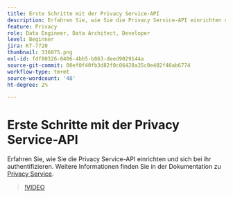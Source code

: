 ```yaml
---
title: Erste Schritte mit der Privacy Service-API
description: Erfahren Sie, wie Sie die Privacy Service-API einrichten und sich bei ihr authentifizieren.
feature: Privacy
role: Data Engineer, Data Architect, Developer
level: Beginner
jira: KT-7720
thumbnail: 336075.png
exl-id: fdf80326-0406-4bb5-b863-deed9029144a
source-git-commit: 00ef0f40fb3d82f0c06428a35c0e402f46ab6774
workflow-type: tm+mt
source-wordcount: '48'
ht-degree: 2%

---
```


# Erste Schritte mit der Privacy Service-API

Erfahren Sie, wie Sie die Privacy Service-API einrichten und sich bei ihr authentifizieren. Weitere Informationen finden Sie in der Dokumentation zu [Privacy Service](https://experienceleague.adobe.com/docs/experience-platform/privacy/home.html?lang=de).

>[!VIDEO](https://video.tv.adobe.com/v/336075?learn=on)
